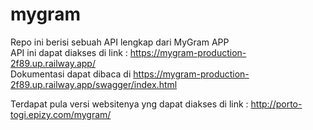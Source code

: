 # mygram
Repo ini berisi sebuah API lengkap dari MyGram APP  
API ini dapat diakses di link : https://mygram-production-2f89.up.railway.app/  
Dokumentasi dapat dibaca di https://mygram-production-2f89.up.railway.app/swagger/index.html  
  
Terdapat pula versi websitenya yng dapat diakses di link : http://porto-togi.epizy.com/mygram/
